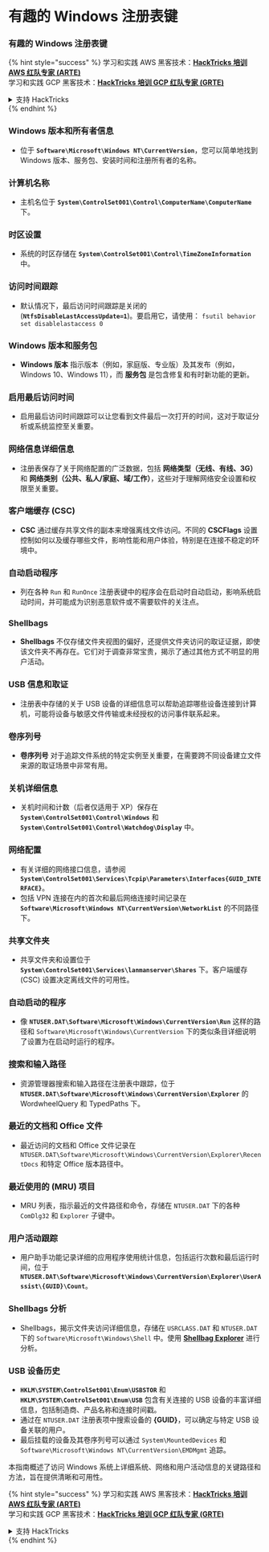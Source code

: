 # 有趣的 Windows 注册表键

### 有趣的 Windows 注册表键

{% hint style="success" %}
学习和实践 AWS 黑客技术：<img src="/.gitbook/assets/arte.png" alt="" data-size="line">[**HackTricks 培训 AWS 红队专家 (ARTE)**](https://training.hacktricks.xyz/courses/arte)<img src="/.gitbook/assets/arte.png" alt="" data-size="line">\
学习和实践 GCP 黑客技术：<img src="/.gitbook/assets/grte.png" alt="" data-size="line">[**HackTricks 培训 GCP 红队专家 (GRTE)**<img src="/.gitbook/assets/grte.png" alt="" data-size="line">](https://training.hacktricks.xyz/courses/grte)

<details>

<summary>支持 HackTricks</summary>

* 查看 [**订阅计划**](https://github.com/sponsors/carlospolop)!
* **加入** 💬 [**Discord 群组**](https://discord.gg/hRep4RUj7f) 或 [**Telegram 群组**](https://t.me/peass) 或 **关注** 我们的 **Twitter** 🐦 [**@hacktricks\_live**](https://twitter.com/hacktricks\_live)**.**
* **通过向** [**HackTricks**](https://github.com/carlospolop/hacktricks) 和 [**HackTricks Cloud**](https://github.com/carlospolop/hacktricks-cloud) GitHub 仓库提交 PR 分享黑客技巧。

</details>
{% endhint %}


### **Windows 版本和所有者信息**
- 位于 **`Software\Microsoft\Windows NT\CurrentVersion`**，您可以简单地找到 Windows 版本、服务包、安装时间和注册所有者的名称。

### **计算机名称**
- 主机名位于 **`System\ControlSet001\Control\ComputerName\ComputerName`** 下。

### **时区设置**
- 系统的时区存储在 **`System\ControlSet001\Control\TimeZoneInformation`** 中。

### **访问时间跟踪**
- 默认情况下，最后访问时间跟踪是关闭的 (**`NtfsDisableLastAccessUpdate=1`**)。要启用它，请使用：
`fsutil behavior set disablelastaccess 0`

### Windows 版本和服务包
- **Windows 版本** 指示版本（例如，家庭版、专业版）及其发布（例如，Windows 10、Windows 11），而 **服务包** 是包含修复和有时新功能的更新。

### 启用最后访问时间
- 启用最后访问时间跟踪可以让您看到文件最后一次打开的时间，这对于取证分析或系统监控至关重要。

### 网络信息详细信息
- 注册表保存了关于网络配置的广泛数据，包括 **网络类型（无线、有线、3G）** 和 **网络类别（公共、私人/家庭、域/工作）**，这些对于理解网络安全设置和权限至关重要。

### 客户端缓存 (CSC)
- **CSC** 通过缓存共享文件的副本来增强离线文件访问。不同的 **CSCFlags** 设置控制如何以及缓存哪些文件，影响性能和用户体验，特别是在连接不稳定的环境中。

### 自动启动程序
- 列在各种 `Run` 和 `RunOnce` 注册表键中的程序会在启动时自动启动，影响系统启动时间，并可能成为识别恶意软件或不需要软件的关注点。

### Shellbags
- **Shellbags** 不仅存储文件夹视图的偏好，还提供文件夹访问的取证证据，即使该文件夹不再存在。它们对于调查非常宝贵，揭示了通过其他方式不明显的用户活动。

### USB 信息和取证
- 注册表中存储的关于 USB 设备的详细信息可以帮助追踪哪些设备连接到计算机，可能将设备与敏感文件传输或未经授权的访问事件联系起来。

### 卷序列号
- **卷序列号** 对于追踪文件系统的特定实例至关重要，在需要跨不同设备建立文件来源的取证场景中非常有用。

### **关机详细信息**
- 关机时间和计数（后者仅适用于 XP）保存在 **`System\ControlSet001\Control\Windows`** 和 **`System\ControlSet001\Control\Watchdog\Display`** 中。

### **网络配置**
- 有关详细的网络接口信息，请参阅 **`System\ControlSet001\Services\Tcpip\Parameters\Interfaces{GUID_INTERFACE}`**。
- 包括 VPN 连接在内的首次和最后网络连接时间记录在 **`Software\Microsoft\Windows NT\CurrentVersion\NetworkList`** 的不同路径下。

### **共享文件夹**
- 共享文件夹和设置位于 **`System\ControlSet001\Services\lanmanserver\Shares`** 下。客户端缓存 (CSC) 设置决定离线文件的可用性。

### **自动启动的程序**
- 像 **`NTUSER.DAT\Software\Microsoft\Windows\CurrentVersion\Run`** 这样的路径和 `Software\Microsoft\Windows\CurrentVersion` 下的类似条目详细说明了设置为在启动时运行的程序。

### **搜索和输入路径**
- 资源管理器搜索和输入路径在注册表中跟踪，位于 **`NTUSER.DAT\Software\Microsoft\Windows\CurrentVersion\Explorer`** 的 WordwheelQuery 和 TypedPaths 下。

### **最近的文档和 Office 文件**
- 最近访问的文档和 Office 文件记录在 `NTUSER.DAT\Software\Microsoft\Windows\CurrentVersion\Explorer\RecentDocs` 和特定 Office 版本路径中。

### **最近使用的 (MRU) 项目**
- MRU 列表，指示最近的文件路径和命令，存储在 `NTUSER.DAT` 下的各种 `ComDlg32` 和 `Explorer` 子键中。

### **用户活动跟踪**
- 用户助手功能记录详细的应用程序使用统计信息，包括运行次数和最后运行时间，位于 **`NTUSER.DAT\Software\Microsoft\Windows\CurrentVersion\Explorer\UserAssist\{GUID}\Count`**。

### **Shellbags 分析**
- Shellbags，揭示文件夹访问详细信息，存储在 `USRCLASS.DAT` 和 `NTUSER.DAT` 下的 `Software\Microsoft\Windows\Shell` 中。使用 **[Shellbag Explorer](https://ericzimmerman.github.io/#!index.md)** 进行分析。

### **USB 设备历史**
- **`HKLM\SYSTEM\ControlSet001\Enum\USBSTOR`** 和 **`HKLM\SYSTEM\ControlSet001\Enum\USB`** 包含有关连接的 USB 设备的丰富详细信息，包括制造商、产品名称和连接时间戳。
- 通过在 `NTUSER.DAT` 注册表项中搜索设备的 **{GUID}**，可以确定与特定 USB 设备关联的用户。
- 最后挂载的设备及其卷序列号可以通过 `System\MountedDevices` 和 `Software\Microsoft\Windows NT\CurrentVersion\EMDMgmt` 追踪。

本指南概述了访问 Windows 系统上详细系统、网络和用户活动信息的关键路径和方法，旨在提供清晰和可用性。

{% hint style="success" %}
学习和实践 AWS 黑客技术：<img src="/.gitbook/assets/arte.png" alt="" data-size="line">[**HackTricks 培训 AWS 红队专家 (ARTE)**](https://training.hacktricks.xyz/courses/arte)<img src="/.gitbook/assets/arte.png" alt="" data-size="line">\
学习和实践 GCP 黑客技术：<img src="/.gitbook/assets/grte.png" alt="" data-size="line">[**HackTricks 培训 GCP 红队专家 (GRTE)**<img src="/.gitbook/assets/grte.png" alt="" data-size="line">](https://training.hacktricks.xyz/courses/grte)

<details>

<summary>支持 HackTricks</summary>

* 查看 [**订阅计划**](https://github.com/sponsors/carlospolop)!
* **加入** 💬 [**Discord 群组**](https://discord.gg/hRep4RUj7f) 或 [**Telegram 群组**](https://t.me/peass) 或 **关注** 我们的 **Twitter** 🐦 [**@hacktricks\_live**](https://twitter.com/hacktricks\_live)**.**
* **通过向** [**HackTricks**](https://github.com/carlospolop/hacktricks) 和 [**HackTricks Cloud**](https://github.com/carlospolop/hacktricks-cloud) GitHub 仓库提交 PR 分享黑客技巧。

</details>
{% endhint %}
